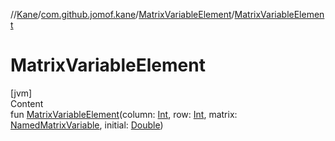 //[Kane](../../index.md)/[com.github.jomof.kane](../index.md)/[MatrixVariableElement](index.md)/[MatrixVariableElement](-matrix-variable-element.md)



# MatrixVariableElement  
[jvm]  
Content  
fun [MatrixVariableElement](-matrix-variable-element.md)(column: [Int](https://kotlinlang.org/api/latest/jvm/stdlib/kotlin/-int/index.html), row: [Int](https://kotlinlang.org/api/latest/jvm/stdlib/kotlin/-int/index.html), matrix: [NamedMatrixVariable](../-named-matrix-variable/index.md), initial: [Double](https://kotlinlang.org/api/latest/jvm/stdlib/kotlin/-double/index.html))  



